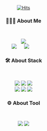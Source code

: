  <div align=center>
  
[![Hits](https://hits.seeyoufarm.com/api/count/incr/badge.svg?url=https%3A%2F%2Fgithub.com%2Fgoawmfhfl&count_bg=%231C658C&title_bg=%23D8D2CB&icon=&icon_color=%23E7E7E7&title=hits&edge_flat=false)](https://hits.seeyoufarm.com)
</div>

<h3 align="center"> 🧑🏻‍💻 About Me </h3><br>

<p align="center">
    <a href="https://www.notion.so/herman94/ver-2-065a324bbd964dfcb2c2690685f70cf8"><img src="https://img.shields.io/badge/Notion-Portfolio-9cf?style=for-the-badge&logo=notion&logoColor=9cf"/></a><br>
    <a href="https://blog.naver.com/goawmfhfl1"><img src="https://img.shields.io/badge/Naver-Tech Blog-EEEEEE?style=for-the-badge&logo=Blogger&logoColor=white"/></a>&nbsp; &nbsp; &nbsp;
	<a href="https://github.com/goawmfhfl/My-wiki"><img src="https://img.shields.io/badge/Git Wiki-TIL-EEEEEE?style=for-the-badge&logo=Github&logoColor=white"/></a>&nbsp; &nbsp; &nbsp;
</p>

<h3 align="center"> 🛠 About Stack </h3><br>

<p align="center">
<img src="https://img.shields.io/badge/HTML5-E34F26?style=for-the-badge&logo=HTML5&logoColor=white">
<img src="https://img.shields.io/badge/CSS3-1572B6?style=for-the-badge&logo=CSS3&logoColor=white">
<img src="https://img.shields.io/badge/JavaScript-F7DF1E?style=for-the-badge&logo=JavaScript&logoColor=white">
<br/>
<img src="https://img.shields.io/badge/React-61DAFB?style=for-the-badge&logo=React&logoColor=white">
<img src="https://img.shields.io/badge/Redux-764ABC?style=for-the-badge&logo=React&logoColor=white">
<img src="https://img.shields.io/badge/styledcomponents-DB7093?style=for-the-badge&logo=styled-components&logoColor=white">
</p>

<h3 align="center"> ⚙️ About Tool </h3><br>
<p align="center">
<img src="https://img.shields.io/badge/Git-F05032?style=for-the-badge&logo=Git&logoColor=white">
<img src="https://img.shields.io/badge/Notion-000000?style=for-the-badge&logo=Notion&logoColor=white">
</p>

